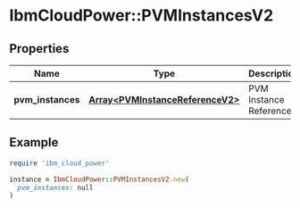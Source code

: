 # IbmCloudPower::PVMInstancesV2

## Properties

| Name | Type | Description | Notes |
| ---- | ---- | ----------- | ----- |
| **pvm_instances** | [**Array&lt;PVMInstanceReferenceV2&gt;**](PVMInstanceReferenceV2.md) | PVM Instance References |  |

## Example

```ruby
require 'ibm_cloud_power'

instance = IbmCloudPower::PVMInstancesV2.new(
  pvm_instances: null
)
```

